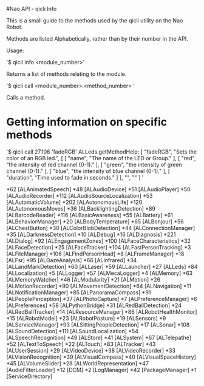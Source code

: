 #Nao API - qicli Info

This is a small guide to the methods used by the qicli utility on the Nao Robot.

Methods are listed Alphabetically, rather than by their number in the API.

Usage: 

'$ qicli info <module_number>'

Returns a list of methods relating to the module.

'$ qicli call <module_number>.<method_number> <args>'

Calls a method.

# Getting information on specific methods 

'$ qicli call 27.106 'fadeRGB'
ALLeds.getMethodHelp: [ "fadeRGB", "Sets the color of an RGB led.", [ [ "name", "The name of the LED or Group." ], [ "red", "the intensity of red channel (0-1)." ], [ "green", "the intensity of green channel (0-1)." ], [ "blue", "the intensity of blue channel (0-1)." ], [ "duration", "Time used to fade in seconds." ] ], "", "" ] '
 
*62  [ALAnimatedSpeech]
*48  [ALAudioDevice]
*51  [ALAudioPlayer]
*50  [ALAudioRecorder]
*112 [ALAudioSourceLocalization]
*53  [ALAutomaticVolume]
*202 [ALAutonomousLife]
*120 [ALAutonomousMoves]
*36  [ALBacklightingDetection]
*89  [ALBarcodeReader]
*116 [ALBasicAwareness]
*55  [ALBattery]
*61  [ALBehaviorManager]
*20  [ALBodyTemperature]
*65  [ALBonjour]
*56  [ALChestButton]
*30  [ALColorBlobDetection]
*44  [ALConnectionManager]
*35  [ALDarknessDetection]
*10  [ALDebug]
*16  [ALDiagnosis]
*221 [ALDialog]
*92  [ALEngagementZones]
*100 [ALFaceCharacteristics]
*32  [ALFaceDetection]
*25  [ALFaceTracker]
*104 [ALFastPersonTracking]
*3   [ALFileManager]
*106 [ALFindPersonHead]
*8   [ALFrameManager]
*18  [ALFsr]
*95  [ALGazeAnalysis]
*66  [ALInfrared]
*34  [ALLandMarkDetection]
*60  [ALLaser]
*59  [ALLauncher]
*27  [ALLeds]
*84  [ALLocalization]
*5   [ALLogger]
*57  [ALMecaLogger]
*4   [ALMemory]
*63  [ALMemoryWatcher]
*46  [ALModularity]
*21  [ALMotion]
*26  [ALMotionRecorder]
*90  [ALMovementDetection]
*64  [ALNavigation]
*11  [ALNotificationManager]
*85  [ALPanoramaCompass]
*91  [ALPeoplePerception]
*37  [ALPhotoCapture]
*7   [ALPreferenceManager]
*6   [ALPreferences]
*58  [ALPythonBridge]
*31  [ALRedBallDetection]
*24  [ALRedBallTracker]
*14  [ALResourceManager]
*86  [ALRobotHealthMonitor]
*15  [ALRobotModel]
*23  [ALRobotPosture]
*19  [ALSensors]
*9   [ALServiceManager]
*93  [ALSittingPeopleDetection]
*17  [ALSonar]
*108 [ALSoundDetection]
*111 [ALSoundLocalization]
*54  [ALSpeechRecognition]
*49  [ALStore]
*41  [ALSystem]
*67  [ALTelepathe]
*52  [ALTextToSpeech]
*22  [ALTouch]
*83  [ALTracker]
*43  [ALUserSession]
*29  [ALVideoDevice]
*38  [ALVideoRecorder]
*33  [ALVisionRecognition]
*39  [ALVisualCompass]
*40  [ALVisualSpaceHistory]
*45  [ALVolumeSlider]
*28  [ALWorldRepresentation]
*47  [AudioFilterLoader]
*12  [DCM]
*2   [LogManager]
*42  [PackageManager]
*1   [ServiceDirectory]
